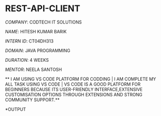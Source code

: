 # REST-API-CLIENT

*COMPANY*: CODTECH IT SOLUTIONS

*NAME*: HITESH KUMAR BARIK

*INTERN ID*: CT04DH313

*DOMAIN*: JAVA PROGRAMMING

*DURATION*: 4 WEEKS

*MENTOR*: NEELA SANTOSH

** I AM USING VS CODE PLATFORM FOR CODDING | I AM COMPLETE MY ALL TASK USING VS CODE | VS CODE IS A GOOD PLATFORM FOR BEGINNERS BECAUSE ITS USER-FRIENDLY INTERFACE,EXTENSIVE CUSTOMISATION OPTIONS THROUGH EXTENSIONS AND STRONG COMMUNITY SUPPORT.**

*OUTPUT

